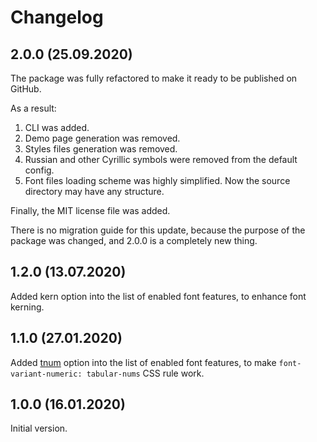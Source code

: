 # Changelog

## 2.0.0 (25.09.2020)

The package was fully refactored to make it ready to be published on GitHub.

As a result:
1. CLI was added.
2. Demo page generation was removed.
3. Styles files generation was removed.
4. Russian and other Cyrillic symbols were removed from the default config.
5. Font files loading scheme was highly simplified. Now the source directory may have any structure.

Finally, the MIT license file was added.

There is no migration guide for this update, because the purpose of the package was changed,
and 2.0.0 is a completely new thing.


## 1.2.0 (13.07.2020)

Added kern option into the list of enabled font features, to enhance font kerning.


## 1.1.0 (27.01.2020)

Added [tnum](https://docs.microsoft.com/en-us/typography/opentype/spec/features_pt#tag-tnum) option
into the list of enabled font features, to make `font-variant-numeric: tabular-nums` CSS rule work.


## 1.0.0 (16.01.2020)

Initial version.
